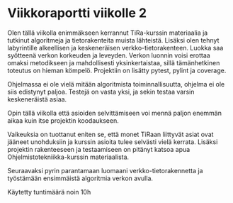 # Viikkoraportti viikolle 2

Olen tällä viikolla enimmäkseen kerrannut TiRa-kurssin materiaalia ja tutkinut algoritmeja ja tietorakenteita muista lähteistä.
Lisäksi olen tehnyt labyrintille alkeellisen ja keskeneräisen verkko-tietorakenteen. Luokka saa syötteenä verkon korkeuden ja leveyden. Verkon luonnin voisi erottaa omaksi metodikseen ja mahdollisesti yksinkertaistaa, sillä tämänhetkinen toteutus on hieman kömpelö.
Projektiin on lisätty pytest, pylint ja coverage.

Ohjelmassa ei ole vielä mitään algoritmista toiminnallisuutta, ohjelma ei ole siis edistynyt paljoa. Testejä on vasta yksi, ja sekin testaa varsin keskeneräistä asiaa.

Opin tällä viikolla että asioiden selvittämiseen voi mennä paljon enemmän aikaa kuin itse projektin koodaukseen.

Vaikeuksia on tuottanut eniten se, että monet TiRaan liittyvät asiat ovat jääneet unohduksiin ja kurssin asioita tulee selvästi vielä kerrata. Lisäksi projektin rakenteeseen ja testaamiseen on pitänyt katsoa apua Ohjelmistotekniikka-kurssin materiaalista.

Seuraavaksi pyrin parantamaan luomaani verkko-tietorakennetta ja työstämään ensimmäistä algoritmia verkon avulla.

Käytetty tuntimäärä noin 10h
